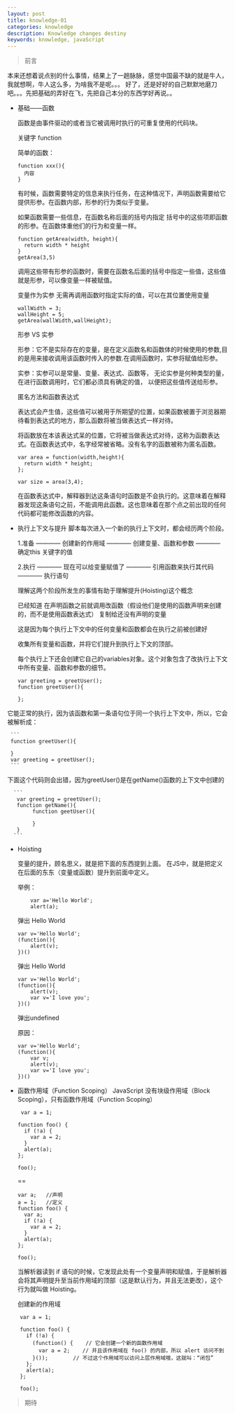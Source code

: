 ```yaml
---
layout: post
title: knowledge-01
categories: knowledge
description: Knowledge changes destiny
keywords: knowledge, javaScript
---
```


> 前言

  本来还想着说点别的什么事情，结果上了一趟脉脉，感觉中国最不缺的就是牛人，我就想啊，牛人这么多，为啥我不是呢。。。 好了，还是好好的自己默默地磨刀吧。。。先把基础的弄好在飞，先把自己本分的东西学好再说。。

* 基础——函数

  函数是由事件驱动的或者当它被调用时执行的可重复使用的代码块。

  关键字 function

  简单的函数：

  ```
  function xxx(){
	内容
  }
  ```

  有时候，函数需要特定的信息来执行任务，在这种情况下，声明函数需要给它提供形参。在函数内部，形参的行为类似于变量。

  如果函数需要一些信息，在函数名称后面的括号内指定
  括号中的这些项即函数的形参。在函数体重他们的行为和变量一样。

  ```
  function getArea(width, height){
	return width * height
  }	
  getArea(3,5)
  ```
  调用这些带有形参的函数时，需要在函数名后面的括号中指定一些值，这些值就是形参，可以像变量一样被赋值。

  变量作为实参
	无需再调用函数时指定实际的值，可以在其位置使用变量
  ```
  wallWidth = 3;
  wallHeight = 5;
  getArea(wallWidth,wallHeight);
  ```

  形参 VS 实参
	
	形参：它不是实际存在的变量，是在定义函数名和函数体的时候使用的参数,目的是用来接收调用该函数时传入的参数.在调用函数时，实参将赋值给形参。

	实参：实参可以是常量、变量、表达式、函数等， 无论实参是何种类型的量，在进行函数调用时，它们都必须具有确定的值， 以便把这些值传送给形参。


  匿名方法和函数表达式

  表达式会产生值，这些值可以被用于所期望的位置，如果函数被置于浏览器期待看到表达式的地方，那么函数将被当做表达式一样对待。

  将函数放在本该表达式呆的位置，它将被当做表达式对待，这称为函数表达式。在函数表达式中，名字经常被省略。没有名字的函数被称为匿名函数。

  ```
  var area = function(width,height){
  	return width * height;
  };
  
  var size = area(3,4);
  ```  

  在函数表达式中，解释器到达这条语句时函数是不会执行的。这意味着在解释器发现这条语句之前，不能调用此函数。这也意味着在那个点之前出现的任何代码都可能修改函数的内容。

* 执行上下文与提升
  脚本每次进入一个新的执行上下文时，都会经历两个阶段。

  1.准备
  ———— 创建新的作用域
  ———— 创建变量、函数和参数
  ———— 确定this 关键字的值

  2.执行
  ———— 现在可以给变量赋值了
  ———— 引用函数来执行其代码
  ———— 执行语句

  理解这两个阶段所发生的事情有助于理解提升(Hoisting)这个概念

  已经知道
  	在声明函数之前就调用改函数（假设他们是使用的函数声明来创建的，而不是使用函数表达式）
  	复制给还没有声明的变量

  这是因为每个执行上下文中的任何变量和函数都会在执行之前被创建好

  收集所有变量和函数，并将它们提升到执行上下文的顶部。

  每个执行上下还会创建它自己的variables对象。这个对象包含了改执行上下文中所有变量、函数和参数的细节。

  
	 ```
	 var greeting = greetUser();
	 function greetUser(){

	 };
	 ```

 它能正常的执行，因为该函数和第一条语句位于同一个执行上下文中，所以，它会被解析成：

	 ```
	 function greetUser(){

	 }
	 var greeting = greetUser();
	 ```

  下面这个代码则会出错，因为greetUser()是在getName()函数的上下文中创建的

	  ```
	   var greeting = greetUser();
	   function getName(){
			function geetUser(){

			}
	   }
	  ```

* Hoisting

	变量的提升，顾名思义，就是把下面的东西提到上面。
	在JS中，就是把定义在后面的东东（变量或函数）提升到前面中定义。 

	举例：
	```
		var a='Hello World'; 
		alert(a); 
	``` 
	弹出 Hello World

	```
	var v='Hello World'; 
	(function(){ 
		alert(v); 
	})() 
	```
	弹出 Hello World

	```
	var v='Hello World'; 
	(function(){ 
		alert(v); 
		var v='I love you'; 
	})() 
	```
	弹出undefined

	原因：

	```
	var v='Hello World'; 
	(function(){ 
	 	var v;
		alert(v); 
		var v='I love you'; 
	})() 
	```

* 函数作用域（Function Scoping）
	 JavaScript 没有块级作用域（Block Scoping），只有函数作用域（Function Scoping）

	```
	 var a = 1;
 
	function foo() {
	  if (!a) {
	    var a = 2;
	  }
	  alert(a);
	};
	 
	foo();	
	```
	==
	```
	var a;   //声明
 	a = 1;	 //定义
	function foo() {
	  var a;
	  if (!a) {
	    var a = 2;
	  }
	  alert(a);
	};
	 
	foo();	
	```
	当解析器读到 if 语句的时候，它发现此处有一个变量声明和赋值，于是解析器会将其声明提升至当前作用域的顶部（这是默认行为，并且无法更改），这个行为就叫做 Hoisting。

	创建新的作用域
```
	var a = 1;
 
	function foo() {
	  if (!a) {
	    (function() {    // 它会创建一个新的函数作用域
	      var a = 2;    // 并且该作用域在 foo() 的内部，所以 alert 访问不到
	    }());        // 不过这个作用域可以访问上层作用域哦，这就叫：“闭包”
	  };
	  alert(a);
	};
	 
	foo();
```


> 期待